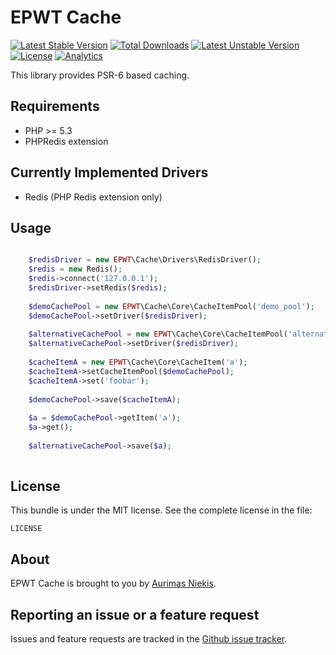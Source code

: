 EPWT Cache
==========
[![Latest Stable Version](https://poser.pugx.org/epwt/cache/v/stable)](https://packagist.org/packages/epwt/cache) [![Total Downloads](https://poser.pugx.org/epwt/cache/downloads)](https://packagist.org/packages/epwt/cache) [![Latest Unstable Version](https://poser.pugx.org/epwt/cache/v/unstable)](https://packagist.org/packages/epwt/cache) [![License](https://poser.pugx.org/epwt/cache/license)](https://packagist.org/packages/epwt/cache)
[![Analytics](https://ga-beacon.appspot.com/UA-62353612-1/gcds/epwt-cache)](https://github.com/igrigorik/ga-beacon)


This library provides PSR-6 based caching.

## Requirements

 * PHP >= 5.3
 * PHPRedis extension

## Currently Implemented Drivers

* Redis (PHP Redis extension only)

Usage
-------

```php

    $redisDriver = new EPWT\Cache\Drivers\RedisDriver();
    $redis = new Redis();
    $redis->connect('127.0.0.1');
    $redisDriver->setRedis($redis);
    
    $demoCachePool = new EPWT\Cache\Core\CacheItemPool('demo_pool');
    $demoCachePool->setDriver($redisDriver);
    
    $alternativeCachePool = new EPWT\Cache\Core\CacheItemPool('alternative_pool');
    $alternativeCachePool->setDriver($redisDriver);
    
    $cacheItemA = new EPWT\Cache\Core\CacheItem('a');
    $cacheItemA->setCacheItemPool($demoCachePool);
    $cacheItemA->set('foobar');
    
    $demoCachePool->save($cacheItemA);
    
    $a = $demoCachePool->getItem('a');
    $a->get();
    
    $alternativeCachePool->save($a);
    
```

License
-------

This bundle is under the MIT license. See the complete license in the file:

    LICENSE

About
-----

EPWT Cache is brought to you by [Aurimas Niekis](https://github.com/gcds).

Reporting an issue or a feature request
---------------------------------------

Issues and feature requests are tracked in the [Github issue tracker](https://github.com/gcds/epwt-cache/issues).
